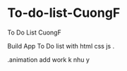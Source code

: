 # To-do-list-CuongF
To Do List CuongF


Build App To Do list with html css js
.

.animation add work k nhu y
